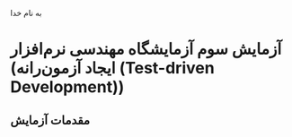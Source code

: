 به نام خدا

# آزمایش سوم آزمایشگاه مهندسی نرم‌افزار (ایجاد آزمون‌رانه (Test-driven Development))

## مقدمات آزمایش